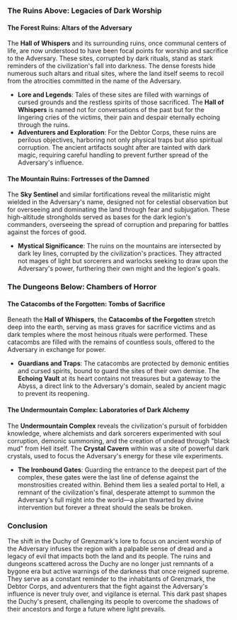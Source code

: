 ### The Ruins Above: Legacies of Dark Worship

#### The Forest Ruins: Altars of the Adversary

The **Hall of Whispers** and its surrounding ruins, once communal centers of life, are now understood to have been focal points for worship and sacrifice to the Adversary. These sites, corrupted by dark rituals, stand as stark reminders of the civilization's fall into darkness. The dense forests hide numerous such altars and ritual sites, where the land itself seems to recoil from the atrocities committed in the name of the Adversary.

- **Lore and Legends**: Tales of these sites are filled with warnings of cursed grounds and the restless spirits of those sacrificed. The **Hall of Whispers** is named not for conversations of the past but for the lingering cries of the victims, their pain and despair eternally echoing through the ruins.
- **Adventurers and Exploration**: For the Debtor Corps, these ruins are perilous objectives, harboring not only physical traps but also spiritual corruption. The ancient artifacts sought after are tainted with dark magic, requiring careful handling to prevent further spread of the Adversary's influence.

#### The Mountain Ruins: Fortresses of the Damned

The **Sky Sentinel** and similar fortifications reveal the militaristic might wielded in the Adversary's name, designed not for celestial observation but for overseeing and dominating the land through fear and subjugation. These high-altitude strongholds served as bases for the dark legion's commanders, overseeing the spread of corruption and preparing for battles against the forces of good.

- **Mystical Significance**: The ruins on the mountains are intersected by dark ley lines, corrupted by the civilization's practices. They attracted not mages of light but sorcerers and warlocks seeking to draw upon the Adversary's power, furthering their own might and the legion's goals.

### The Dungeons Below: Chambers of Horror

#### The Catacombs of the Forgotten: Tombs of Sacrifice

Beneath the **Hall of Whispers**, the **Catacombs of the Forgotten** stretch deep into the earth, serving as mass graves for sacrifice victims and as dark temples where the most heinous rituals were performed. These catacombs are filled with the remains of countless souls, offered to the Adversary in exchange for power.

- **Guardians and Traps**: The catacombs are protected by demonic entities and cursed spirits, bound to guard the sites of their own demise. The **Echoing Vault** at its heart contains not treasures but a gateway to the Abyss, a direct link to the Adversary's domain, sealed by ancient magic to prevent its reopening.

#### The Undermountain Complex: Laboratories of Dark Alchemy

The **Undermountain Complex** reveals the civilization's pursuit of forbidden knowledge, where alchemists and dark sorcerers experimented with soul corruption, demonic summoning, and the creation of undead through "black mud" from Hell itself. The **Crystal Cavern** within was a site of powerful dark crystals, used to focus the Adversary's energy for these vile experiments.

- **The Ironbound Gates**: Guarding the entrance to the deepest part of the complex, these gates were the last line of defense against the monstrosities created within. Behind them lies a sealed portal to Hell, a remnant of the civilization's final, desperate attempt to summon the Adversary's full might into the world—a plan thwarted by divine intervention but forever a threat should the seals be broken.

### Conclusion

The shift in the Duchy of Grenzmark's lore to focus on ancient worship of the Adversary infuses the region with a palpable sense of dread and a legacy of evil that impacts both the land and its people. The ruins and dungeons scattered across the Duchy are no longer just remnants of a bygone era but active warnings of the darkness that once reigned supreme. They serve as a constant reminder to the inhabitants of Grenzmark, the Debtor Corps, and adventurers that the fight against the Adversary's influence is never truly over, and vigilance is eternal. This dark past shapes the Duchy's present, challenging its people to overcome the shadows of their ancestors and forge a future where light prevails.